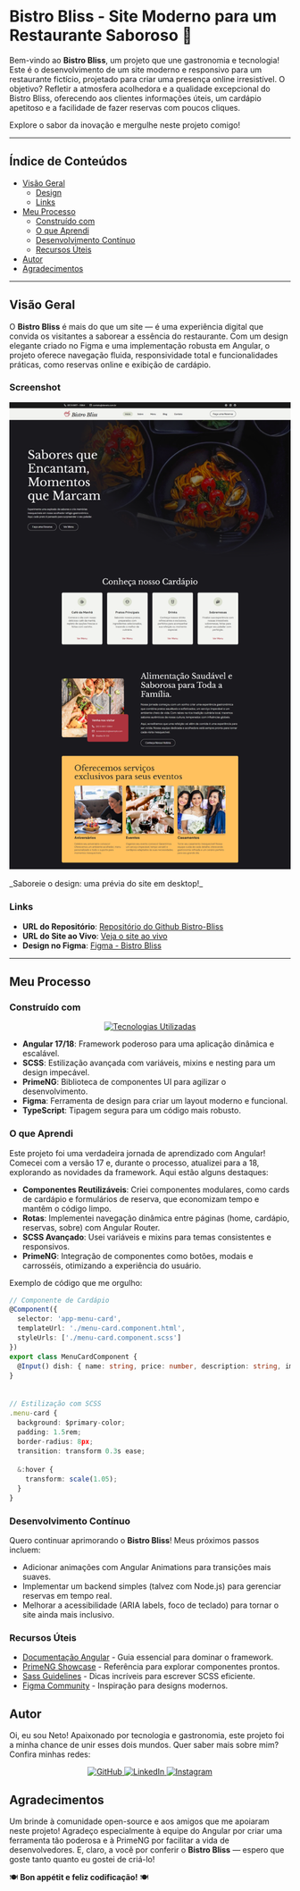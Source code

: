 # Bistro Bliss - Site Moderno para um Restaurante Saboroso 🍴

Bem-vindo ao **Bistro Bliss**, um projeto que une gastronomia e tecnologia! Este é o desenvolvimento de um site moderno e responsivo para um restaurante fictício, projetado para criar uma presença online irresistível. O objetivo? Refletir a atmosfera acolhedora e a qualidade excepcional do Bistro Bliss, oferecendo aos clientes informações úteis, um cardápio apetitoso e a facilidade de fazer reservas com poucos cliques.

Explore o sabor da inovação e mergulhe neste projeto comigo!

---

## Índice de Conteúdos

- [Visão Geral](#visão-geral)
  - [Design](#screenshot)
  - [Links](#links)
- [Meu Processo](#meu-processo)
  - [Construído com](#construído-com)
  - [O que Aprendi](#o-que-aprendi)
  - [Desenvolvimento Contínuo](#desenvolvimento-contínuo)
  - [Recursos Úteis](#recursos-úteis)
- [Autor](#autor)
- [Agradecimentos](#agradecimentos)

---

## Visão Geral

O **Bistro Bliss** é mais do que um site — é uma experiência digital que convida os visitantes a saborear a essência do restaurante. Com um design elegante criado no Figma e uma implementação robusta em Angular, o projeto oferece navegação fluida, responsividade total e funcionalidades práticas, como reservas online e exibição de cardápio.

### Screenshot

<p align="center">
  <img src="https://raw.githubusercontent.com/denetodev/bistro-bliss/refs/heads/main/design/Bistro-Bliss-Design.png" alt="Design do Bistro Bliss">
</p>
_Saboreie o design: uma prévia do site em desktop!_

### Links

- **URL do Repositório**: [Repositório do Github Bistro-Bliss](https://github.com/denetodev/bistro-bliss)
- **URL do Site ao Vivo**: [Veja o site ao vivo](https://bistro-bliss-amber.vercel.app/home)
- **Design no Figma**: [Figma - Bistro Bliss](https://www.figma.com/design/TIRsomLOaei5NEvSIyGUby/Projeto---Restaurante?node-id=0-1&p=f&t=tipeT4ZuneuVdwID-0)

---

## Meu Processo

### Construído com

<p align="center">
  <a href="#"><img src="https://skillicons.dev/icons?i=angular,scss,typescript,figma,prime" alt="Tecnologias Utilizadas"></a>
</p>

- **Angular 17/18**: Framework poderoso para uma aplicação dinâmica e escalável.
- **SCSS**: Estilização avançada com variáveis, mixins e nesting para um design impecável.
- **PrimeNG**: Biblioteca de componentes UI para agilizar o desenvolvimento.
- **Figma**: Ferramenta de design para criar um layout moderno e funcional.
- **TypeScript**: Tipagem segura para um código mais robusto.

### O que Aprendi

Este projeto foi uma verdadeira jornada de aprendizado com Angular! Comecei com a versão 17 e, durante o processo, atualizei para a 18, explorando as novidades da framework. Aqui estão alguns destaques:

- **Componentes Reutilizáveis**: Criei componentes modulares, como cards de cardápio e formulários de reserva, que economizam tempo e mantêm o código limpo.
- **Rotas**: Implementei navegação dinâmica entre páginas (home, cardápio, reservas, sobre) com Angular Router.
- **SCSS Avançado**: Usei variáveis e mixins para temas consistentes e responsivos.
- **PrimeNG**: Integração de componentes como botões, modais e carrosséis, otimizando a experiência do usuário.

Exemplo de código que me orgulho:

```typescript
// Componente de Cardápio
@Component({
  selector: 'app-menu-card',
  templateUrl: './menu-card.component.html',
  styleUrls: ['./menu-card.component.scss']
})
export class MenuCardComponent {
  @Input() dish: { name: string, price: number, description: string, image: string };
}


// Estilização com SCSS
.menu-card {
  background: $primary-color;
  padding: 1.5rem;
  border-radius: 8px;
  transition: transform 0.3s ease;

  &:hover {
    transform: scale(1.05);
  }
}
```

### Desenvolvimento Contínuo

Quero continuar aprimorando o **Bistro Bliss**! Meus próximos passos incluem:

- Adicionar animações com Angular Animations para transições mais suaves.
- Implementar um backend simples (talvez com Node.js) para gerenciar reservas em tempo real.
- Melhorar a acessibilidade (ARIA labels, foco de teclado) para tornar o site ainda mais inclusivo.

### Recursos Úteis

- [Documentação Angular](https://angular.io/docs) - Guia essencial para dominar o framework.
- [PrimeNG Showcase](https://www.primefaces.org/primeng/) - Referência para explorar componentes prontos.
- [Sass Guidelines](https://sass-guidelin.es/) - Dicas incríveis para escrever SCSS eficiente.
- [Figma Community](https://www.figma.com/community) - Inspiração para designs modernos.

## Autor

Oi, eu sou Neto! Apaixonado por tecnologia e gastronomia, este projeto foi a minha chance de unir esses dois mundos. Quer saber mais sobre mim? Confira minhas redes:

<div align="center">
  <a href="https://github.com/denetodev">
    <img src="https://skillicons.dev/icons?i=github" alt="GitHub" />
  </a>
  <a href="https://www.linkedin.com/in/deneto/">
    <img src="https://skillicons.dev/icons?i=linkedin" alt="LinkedIn" />
  </a>
  <a href="https://www.instagram.com/denetodev">
    <img src="https://skillicons.dev/icons?i=instagram" alt="Instagram" />
  </a>
</div>

## Agradecimentos

Um brinde à comunidade open-source e aos amigos que me apoiaram neste projeto! Agradeço especialmente à equipe do Angular por criar uma ferramenta tão poderosa e à PrimeNG por facilitar a vida de desenvolvedores. E, claro, a você por conferir o **Bistro Bliss** — espero que goste tanto quanto eu gostei de criá-lo!

🍽️ **Bon appétit e feliz codificação!** 🍽️
